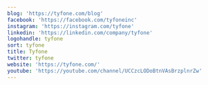 ```yaml
---
blog: 'https://tyfone.com/blog'
facebook: 'https://facebook.com/tyfoneinc'
instagram: 'https://instagram.com/tyfone'
linkedin: 'https://linkedin.com/company/tyfone'
logohandle: tyfone
sort: tyfone
title: Tyfone
twitter: tyfone
website: 'https://tyfone.com/'
youtube: 'https://youtube.com/channel/UCCzcLODoBtnVAsBrzplnrZw'
---
```

